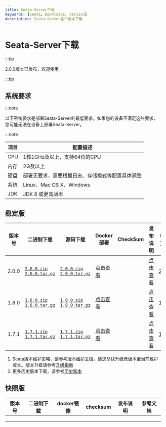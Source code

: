 ```yaml
---
title: Seata-Server下载
keywords: [Seata, Downloads, Version]
description: Seata-Server各个版本下载
---
```



# Seata-Server下载

:::tip

2.0.0版本已发布，欢迎使用。

:::tip

## 系统要求

:::note

以下系统要求是部署Seata-Server的最低要求，如果您的设备不满足这些要求，您可能无法在设备上部署Seata-Server。

:::note

| 项目 | 配置描述                                         |
| ---- | ------------------------------------------------ |
| CPU  | 1核1GHz及以上，支持64位的CPU                     |
| 内存 | 2G及以上                                         |
| 硬盘 | 部署无要求，需要根据日志、存储模式等配置具体调整 |
| 系统 | Linux、Mac OS X、Windows                         |
| JDK  | JDK 8 或更高版本                                 |

## 稳定版

| 版本号 | 二进制下载                                                   | 源码下载                                                     | Docker部署                                  | CheckSum | 发布说明                              | 参考文档                             |
| ------ | ------------------------------------------------------------ | ------------------------------------------------------------ | ------------------------------------------- | -------- | ------------------------------------- | ------------------------------------ |
| 2.0.0  | [`2.0.0.zip`](https://github.com/seata/seata/releases/download/v2.0.0/seata-server-2.0.0.zip) <br/> [`2.0.0.tar.gz`](https://github.com/seata/seata/releases/download/v2.0.0/seata-server-2.0.0.tar.gz) | [`2.0.0.zip`](https://github.com/seata/seata/archive/refs/tags/v2.0.0.zip) <br/> [`2.0.0.tar.gz`](https://github.com/seata/seata/archive/refs/tags/v2.0.0.tar.gz) | [点击查看](/docs/ops/deploy-by-docker)      |          | [点击查看](/docs/release-notes/)      | [2.0.0](/docs/user/quickstart/)      |
| 1.8.0  | [`1.8.0.zip`](https://github.com/seata/seata/releases/download/v1.8.0/seata-server-1.8.0.zip) <br/> [`1.8.0.tar.gz`](https://github.com/seata/seata/releases/download/v1.8.0/seata-server-1.8.0.tar.gz) | [`1.8.0.zip`](https://github.com/seata/seata/archive/refs/tags/v1.8.0.zip) <br/> [`1.8.0.tar.gz`](https://github.com/seata/seata/archive/refs/tags/v1.8.0.tar.gz) | [点击查看](/docs/v1.8/ops/deploy-by-docker) |          | [点击查看](/docs/v1.8/release-notes/) | [1.8.0](/docs/v1.8/user/quickstart/) |
| 1.7.1  | [`1.7.1.zip`](https://github.com/seata/seata/releases/download/v1.7.1/seata-server-1.7.1.zip) <br/> [`1.7.1.tar.gz`](https://github.com/seata/seata/releases/download/v1.7.1/seata-server-1.7.1.tar.gz) | [`1.7.1.zip`](https://github.com/seata/seata/archive/refs/tags/v1.7.1.zip) <br/> [`1.7.1.tar.gz`](https://github.com/seata/seata/archive/refs/tags/v1.7.1.tar.gz) | [点击查看](/docs/v1.7/ops/deploy-by-docker) |          | [点击查看](/docs/v1.7/release-notes/) | [1.7.1](/docs/v1.7/user/quickstart/) |

1. Seata版本维护策略，请参考[版本维护文档](https://seata.io)，请您尽快升级低版本至当前维护版本。版本升级请参考[升级指南](/docs/ops/upgrade)
2. 更多历史版本下载，请参考[历史版本](../release-history/seata-server)

## 快照版

| 版本号 | 二进制下载 | docker镜像 | checksum | 发布说明 | 参考文档 |
| ---- | ---- | ---- | ---- | ---- | ---- |
|      |      |      |      |      |      |
|      |      |      |      |      |      |
|      |      |      |      |      |      |
